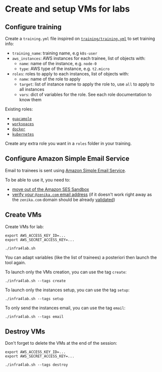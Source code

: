 # Create and setup VMs for labs

## Configure training

Create a `training.yml` file inspired on [`training/training.yml`](training/training.yml) to set training info:

- `training_name`: training name, e.g `k8s-user`
- `aws_instances`: AWS instances for each trainee, list of objects with:
  - `name`: name of the instance, e.g. `node-0`
  - `type`: AWS type of the instance, e.g. `t2.micro`
- `roles`: roles to apply to each instances, list of objects with:
  - `name`: name of the role to apply
  - `target`: list of instance name to apply the role to, use `all` to apply to all instances
  - `vars`: dict of variables for the role. See each role documentation to know them

Existing roles:

- [`guacamole`](roles/guacamole/README.md)
- [`workspaces`](roles/workspaces/README.md)
- [`docker`](roles/docker/README.md)
- [`kubernetes`](roles/kubernetes/README.md)

Create any extra role you want in a `roles` folder in your training.

## Configure Amazon Simple Email Service

Email to trainees is sent using [Amazon Simple Email Service](https://aws.amazon.com/ses/).

To be able to use it, you need to:

- [move out of the Amazon SES Sandbox](https://docs.aws.amazon.com/en_pv/ses/latest/DeveloperGuide/request-production-access.html)
- [verify your `@zenika.com` email address](https://docs.aws.amazon.com/en_pv/ses/latest/DeveloperGuide/verify-email-addresses-procedure.html) (if it doesn't work right away as the `zenika.com` domain should be already [validated](https://docs.aws.amazon.com/en_pv/ses/latest/DeveloperGuide/verify-domain-procedure.html))

## Create VMs

Create VMs for lab:

```shell
export AWS_ACCESS_KEY_ID=...
export AWS_SECRET_ACCESS_KEY=...

./infra4lab.sh
```

You can adapt variables (like the list of trainees) a posteriori then launch the tool again.

To launch only the VMs creation, you can use the tag `create`:

```shell
./infra4lab.sh --tags create
```

To launch only the instances setup, you can use the tag `setup`:

```shell
./infra4lab.sh --tags setup
```

To only send the instances email, you can use the tag `email`:

```shell
./infra4lab.sh --tags email
```

## Destroy VMs

Don't forget to delete the VMs at the end of the session:

```shell
export AWS_ACCESS_KEY_ID=...
export AWS_SECRET_ACCESS_KEY=...

./infra4lab.sh --tags destroy
```
